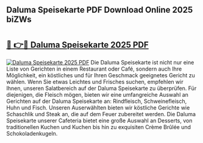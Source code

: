 ## Daluma Speisekarte PDF Download Online 2025 biZWs

# <h2><a href="http://gc7pknx.nevu.top/?p=Daluma+Speisekarte">🔗 👉🔴 Daluma Speisekarte 2025 PDF</a></h2>

[![Daluma Speisekarte 2025 PDF](https://i.imgur.com/dBaPXMq.png)](http://gc7pknx.nevu.top/?p=Daluma+Speisekarte)
Die Daluma Speisekarte ist nicht nur eine Liste von Gerichten in einem Restaurant oder Café, sondern auch Ihre Möglichkeit, ein köstliches und für Ihren Geschmack geeignetes Gericht zu wählen. Wenn Sie etwas Leichtes und Frisches suchen, empfehlen wir Ihnen, unseren Salatbereich auf der Daluma Speisekarte zu überprüfen. Für diejenigen, die Fleisch mögen, bieten wir eine umfangreiche Auswahl an Gerichten auf der Daluma Speisekarte an: Rindfleisch, Schweinefleisch, Huhn und Fisch. Unseren Auserwählten bieten wir köstliche Gerichte wie Schaschlik und Steak an, die auf dem Feuer zubereitet werden. Die Daluma Speisekarte unserer Cafeteria bietet eine große Auswahl an Desserts, von traditionellen Kuchen und Kuchen bis hin zu exquisiten Crème Brûlée und Schokoladenkugeln.
